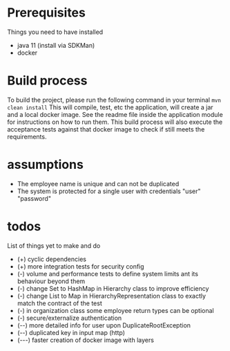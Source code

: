 # Prerequisites
Things you need to have installed
* java 11 (install via SDKMan)
* docker

# Build process
To build the project, please run the following command in your terminal
```mvn clean install```
This will compile, test, etc the application, will create a jar and a local docker image.
See the readme file inside the application module for instructions on how to run them.
This build process will also execute the acceptance tests against that docker image to check if still meets the requirements.
  
# assumptions
* The employee name is unique and can not be duplicated
* The system is protected for a single user with credentials "user" "password"

# todos
List of things yet to make and do
* (+) cyclic dependencies
* (+) more integration tests for security config
* (-) volume and performance tests to define system limits ant its behaviour beyond them
* (-) change Set to HashMap in Hierarchy class to improve efficiency
* (-) change List to Map in HierarchyRepresentation class to exactly match the contract of the test
* (-) in organization class some employee return types can be optional
* (-) secure/externalize authentication
* (--) more detailed info for user upon DuplicateRootException
* (--) duplicated key in input map (http)
* (---) faster creation of docker image with layers
